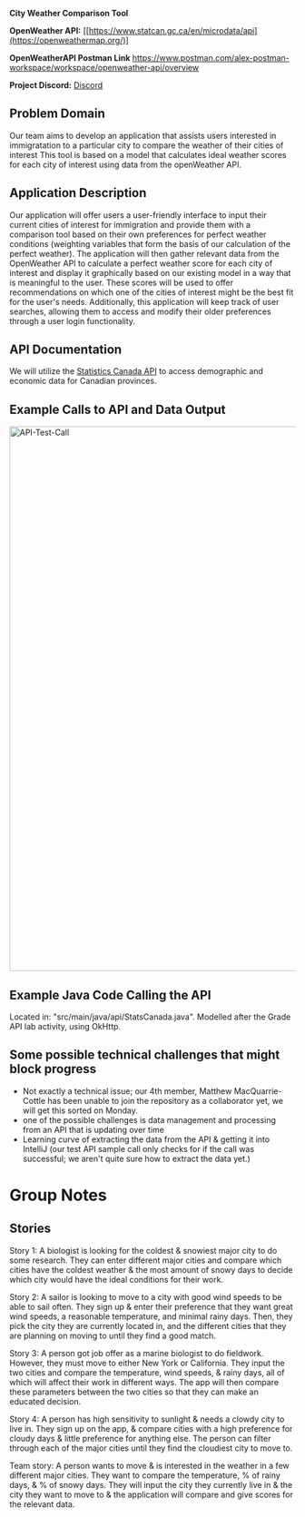 **City Weather Comparison Tool**

**OpenWeather API:** [[https://www.statcan.gc.ca/en/microdata/api](https://openweathermap.org/)]

**OpenWeatherAPI Postman Link** https://www.postman.com/alex-postman-workspace/workspace/openweather-api/overview

**Project Discord:** [ Discord ](https://discord.gg/Vnf28JWz)

## Problem Domain

Our team aims to develop an application that assists users interested in immigratation to a particular city to compare the weather of their cities of interest  This tool is based on a model that calculates ideal weather  scores for each city of interest using data from the openWeather API.

## Application Description

Our application will offer users a user-friendly interface to input their current cities of interest for immigration and provide them with a comparison tool based on their own preferences for perfect weather conditions (weighting variables that form the basis of our calculation of the perfect weather). The application will then gather relevant data from the OpenWeather API to calculate a perfect weather score for each city of interest and display it graphically based on our existing model in a way that is meaningful to the user. These scores will be used to offer recommendations on which one of the cities of interest might be the best fit for the user's needs. Additionally, this application will keep track of user searches, allowing them to access and modify their older preferences through a user login functionality.
## API Documentation

We will utilize the [Statistics Canada API](https://www.statcan.gc.ca/eng/developers/wds/rest) to access demographic and economic data for Canadian provinces.

## Example Calls to API and Data Output

<img width="960" alt="API-Test-Call" src="https://github.com/kiarashkianid/Weather-Wanderer/assets/144408744/bc8d3e0d-86d2-4bae-8e56-8cbeff28fcc6">


## Example Java Code Calling the API

Located in: "src/main/java/api/StatsCanada.java". Modelled after the Grade API lab activity, using OkHttp.


## Some possible technical challenges that might block progress
- Not exactly a technical issue; our 4th member, Matthew MacQuarrie-Cottle has been unable to join the repository as a collaborator yet, we will get this sorted on Monday. 
- one of the possible challenges is data management and processing from an API that is updating over time
- Learning curve of extracting the data from the API & getting it into IntelliJ (our test API sample call only checks for if the call was successful; we aren't quite sure how to extract the data yet.)

# Group Notes

## Stories

Story 1:
A biologist is looking for the coldest & snowiest major city to do some research. They can enter different major cities and compare which cities have the coldest weather & the most amount of snowy days to decide which city would have the ideal conditions for their work.

Story 2:
A sailor is looking to move to a city with good wind speeds to be able to sail often. They sign up & enter their preference that they want great wind speeds, a reasonable temperature, and minimal rainy days. Then, they pick the city they are currently located in, and the different cities that they are planning on moving to until they find a good match.

Story 3: 
A person got job offer as a marine biologist to do fieldwork. However, they must move to either New York or California. They input the two cities and compare the temperature, wind speeds, & rainy days, all of which will affect their work in different ways. The app will then compare these parameters between the two cities so that they can make an educated decision.

Story 4:
A person has high sensitivity to sunlight & needs a clowdy city to live in. They sign up on the app, & compare cities with a high preference for cloudy days & little preference for anything else. The person can filter through each of the major cities until they find the cloudiest city to move to.

Team story:
A person wants to move & is interested in the weather in a few different major cities. They want to compare the temperature, % of rainy days, & % of snowy days. They will input the city they currently live in & the city they want to move to & the application will compare and give scores for the relevant data.



